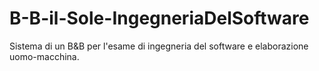 # B-B-il-Sole-IngegneriaDelSoftware
Sistema di un B&amp;B per l'esame di ingegneria del software e elaborazione uomo-macchina.
